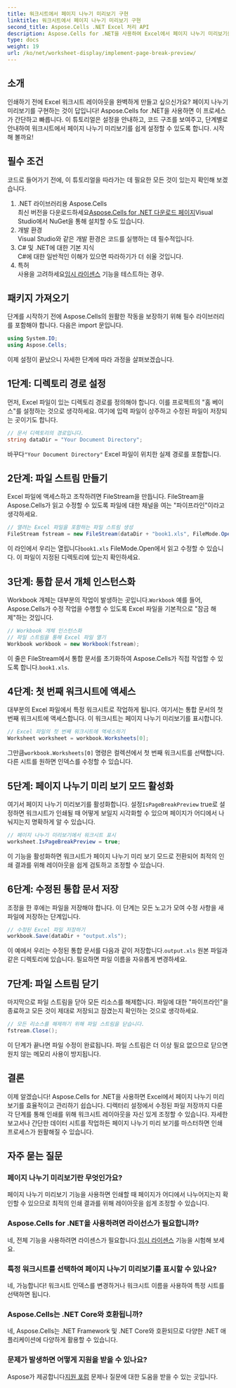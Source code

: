 ```yaml
---
title: 워크시트에서 페이지 나누기 미리보기 구현
linktitle: 워크시트에서 페이지 나누기 미리보기 구현
second_title: Aspose.Cells .NET Excel 처리 API
description: Aspose.Cells for .NET을 사용하여 Excel에서 페이지 나누기 미리보기를 손쉽게 구현하세요. 이 튜토리얼은 최적의 인쇄 레이아웃을 위한 단계별 안내를 제공합니다.
type: docs
weight: 19
url: /ko/net/worksheet-display/implement-page-break-preview/
---
```

## 소개
인쇄하기 전에 Excel 워크시트 레이아웃을 완벽하게 만들고 싶으신가요? 페이지 나누기 미리보기를 구현하는 것이 답입니다! Aspose.Cells for .NET을 사용하면 이 프로세스가 간단하고 빠릅니다. 이 튜토리얼은 설정을 안내하고, 코드 구조를 보여주고, 단계별로 안내하여 워크시트에서 페이지 나누기 미리보기를 쉽게 설정할 수 있도록 합니다. 시작해 볼까요!
## 필수 조건
코드로 들어가기 전에, 이 튜토리얼을 따라가는 데 필요한 모든 것이 있는지 확인해 보겠습니다.
1. .NET 라이브러리용 Aspose.Cells  
   최신 버전을 다운로드하세요[Aspose.Cells for .NET 다운로드 페이지](https://releases.aspose.com/cells/net/)Visual Studio에서 NuGet을 통해 설치할 수도 있습니다.
2. 개발 환경  
   Visual Studio와 같은 개발 환경은 코드를 실행하는 데 필수적입니다.
3. C# 및 .NET에 대한 기본 지식  
   C#에 대한 일반적인 이해가 있으면 따라하기가 더 쉬울 것입니다.
4. 특허  
    사용을 고려하세요[임시 라이센스](https://purchase.aspose.com/temporary-license/) 기능을 테스트하는 경우.
## 패키지 가져오기
단계를 시작하기 전에 Aspose.Cells의 원활한 작동을 보장하기 위해 필수 라이브러리를 포함해야 합니다. 다음은 import 문입니다.
```csharp
using System.IO;
using Aspose.Cells;
```
이제 설정이 끝났으니 자세한 단계에 따라 과정을 살펴보겠습니다.
## 1단계: 디렉토리 경로 설정
먼저, Excel 파일이 있는 디렉토리 경로를 정의해야 합니다. 이를 프로젝트의 "홈 베이스"를 설정하는 것으로 생각하세요. 여기에 입력 파일이 상주하고 수정된 파일이 저장되는 곳이기도 합니다.
```csharp
// 문서 디렉토리의 경로입니다.
string dataDir = "Your Document Directory";
```
 바꾸다`"Your Document Directory"` Excel 파일이 위치한 실제 경로를 포함합니다.
## 2단계: 파일 스트림 만들기
Excel 파일에 액세스하고 조작하려면 FileStream을 만듭니다. FileStream을 Aspose.Cells가 읽고 수정할 수 있도록 파일에 대한 채널을 여는 "파이프라인"이라고 생각하세요.
```csharp
// 열려는 Excel 파일을 포함하는 파일 스트림 생성
FileStream fstream = new FileStream(dataDir + "book1.xls", FileMode.Open);
```
 이 라인에서 우리는 열립니다`book1.xls` FileMode.Open에서 읽고 수정할 수 있습니다. 이 파일이 지정된 디렉토리에 있는지 확인하세요.
## 3단계: 통합 문서 개체 인스턴스화
 Workbook 개체는 대부분의 작업이 발생하는 곳입니다.`Workbook` 예를 들어, Aspose.Cells가 수정 작업을 수행할 수 있도록 Excel 파일을 기본적으로 "잠금 해제"하는 것입니다.
```csharp
// Workbook 개체 인스턴스화
// 파일 스트림을 통해 Excel 파일 열기
Workbook workbook = new Workbook(fstream);
```
 이 줄은 FileStream에서 통합 문서를 초기화하여 Aspose.Cells가 직접 작업할 수 있도록 합니다.`book1.xls`.
## 4단계: 첫 번째 워크시트에 액세스
대부분의 Excel 파일에서 특정 워크시트로 작업하게 됩니다. 여기서는 통합 문서의 첫 번째 워크시트에 액세스합니다. 이 워크시트는 페이지 나누기 미리보기를 표시합니다.
```csharp
// Excel 파일의 첫 번째 워크시트에 액세스하기
Worksheet worksheet = workbook.Worksheets[0];
```
 그만큼`workbook.Worksheets[0]` 명령은 컬렉션에서 첫 번째 워크시트를 선택합니다. 다른 시트를 원하면 인덱스를 수정할 수 있습니다.
## 5단계: 페이지 나누기 미리 보기 모드 활성화
여기서 페이지 나누기 미리보기를 활성화합니다. 설정`IsPageBreakPreview` true로 설정하면 워크시트가 인쇄될 때 어떻게 보일지 시각화할 수 있으며 페이지가 어디에서 나눠지는지 명확하게 알 수 있습니다.
```csharp
// 페이지 나누기 미리보기에서 워크시트 표시
worksheet.IsPageBreakPreview = true;
```
이 기능을 활성화하면 워크시트가 페이지 나누기 미리 보기 모드로 전환되어 최적의 인쇄 결과를 위해 레이아웃을 쉽게 검토하고 조정할 수 있습니다.
## 6단계: 수정된 통합 문서 저장
조정을 한 후에는 파일을 저장해야 합니다. 이 단계는 모든 노고가 모여 수정 사항을 새 파일에 저장하는 단계입니다.
```csharp
// 수정된 Excel 파일 저장하기
workbook.Save(dataDir + "output.xls");
```
 이 예에서 우리는 수정된 통합 문서를 다음과 같이 저장합니다.`output.xls` 원본 파일과 같은 디렉토리에 있습니다. 필요하면 파일 이름을 자유롭게 변경하세요.
## 7단계: 파일 스트림 닫기
마지막으로 파일 스트림을 닫아 모든 리소스를 해제합니다. 파일에 대한 "파이프라인"을 종료하고 모든 것이 제대로 저장되고 잠겼는지 확인하는 것으로 생각하세요.
```csharp
// 모든 리소스를 해제하기 위해 파일 스트림을 닫습니다.
fstream.Close();
```
이 단계가 끝나면 파일 수정이 완료됩니다. 파일 스트림은 더 이상 필요 없으므로 닫으면 원치 않는 메모리 사용이 방지됩니다.
## 결론
이제 알겠습니다! Aspose.Cells for .NET을 사용하면 Excel에서 페이지 나누기 미리 보기를 효율적이고 관리하기 쉽습니다. 디렉터리 설정에서 수정된 파일 저장까지 다룬 각 단계를 통해 인쇄를 위해 워크시트 레이아웃을 자신 있게 조정할 수 있습니다. 자세한 보고서나 간단한 데이터 시트를 작업하든 페이지 나누기 미리 보기를 마스터하면 인쇄 프로세스가 원활해질 수 있습니다.
## 자주 묻는 질문
### 페이지 나누기 미리보기란 무엇인가요?  
페이지 나누기 미리보기 기능을 사용하면 인쇄할 때 페이지가 어디에서 나누어지는지 확인할 수 있으므로 최적의 인쇄 결과를 위해 레이아웃을 쉽게 조정할 수 있습니다.
### Aspose.Cells for .NET을 사용하려면 라이선스가 필요합니까?  
 네, 전체 기능을 사용하려면 라이센스가 필요합니다.[임시 라이센스](https://purchase.aspose.com/temporary-license/) 기능을 시험해 보세요.
### 특정 워크시트를 선택하여 페이지 나누기 미리보기를 표시할 수 있나요?  
네, 가능합니다! 워크시트 인덱스를 변경하거나 워크시트 이름을 사용하여 특정 시트를 선택하면 됩니다.
### Aspose.Cells는 .NET Core와 호환됩니까?  
네, Aspose.Cells는 .NET Framework 및 .NET Core와 호환되므로 다양한 .NET 애플리케이션에 다양하게 활용할 수 있습니다.
### 문제가 발생하면 어떻게 지원을 받을 수 있나요?  
Aspose가 제공합니다[지원 포럼](https://forum.aspose.com/c/cells/9) 문제나 질문에 대한 도움을 받을 수 있는 곳입니다.